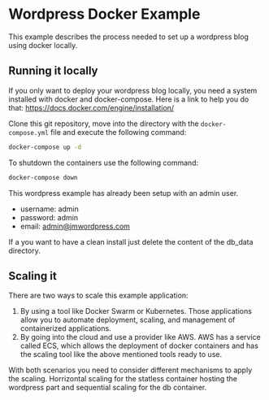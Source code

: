# Wordpress Docker Example
This example describes the process needed to set up a wordpress blog using docker locally.

## Running it locally
If you only want to deploy your wordpress blog locally, you need a system installed with docker and docker-compose.
Here is a link to help you do that: https://docs.docker.com/engine/installation/

Clone this git repository, move into the directory with the `docker-compose.yml` file and execute the following command:
```bash
docker-compose up -d
```
To shutdown the containers use the following command:
```bash
docker-compose down
```

This wordpress example has already been setup with an admin user.
* username: admin
* password: admin
* email: admin@jmwordpress.com

If a you want to have a clean install just delete the content of the db_data directory.

## Scaling it
There are two ways to scale this example application:
1. By using a tool like Docker Swarm or Kubernetes. Those applications allow you to automate deployment, scaling, and management of containerized applications.
2. By going into the cloud and use a provider like AWS. AWS has a service called ECS, which allows the deployment of docker containers and has the scaling tool like the above mentioned tools ready to use. 

With both scenarios you need to consider different mechanisms to apply the scaling. Horrizontal scaling for the statless container hosting the wordpress part and sequential scaling for the db container.
